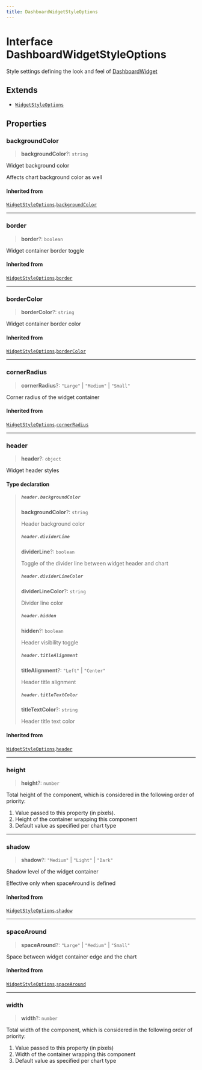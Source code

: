 ```yaml
---
title: DashboardWidgetStyleOptions
---
```


# Interface DashboardWidgetStyleOptions

Style settings defining the look and feel of [DashboardWidget](../functions/function.DashboardWidget.md)

## Extends

- [`WidgetStyleOptions`](interface.WidgetStyleOptions.md)

## Properties

### backgroundColor

> **backgroundColor**?: `string`

Widget background color

Affects chart background color as well

#### Inherited from

[`WidgetStyleOptions`](interface.WidgetStyleOptions.md).[`backgroundColor`](interface.WidgetStyleOptions.md#backgroundcolor)

***

### border

> **border**?: `boolean`

Widget container border toggle

#### Inherited from

[`WidgetStyleOptions`](interface.WidgetStyleOptions.md).[`border`](interface.WidgetStyleOptions.md#border)

***

### borderColor

> **borderColor**?: `string`

Widget container border color

#### Inherited from

[`WidgetStyleOptions`](interface.WidgetStyleOptions.md).[`borderColor`](interface.WidgetStyleOptions.md#bordercolor)

***

### cornerRadius

> **cornerRadius**?: `"Large"` \| `"Medium"` \| `"Small"`

Corner radius of the widget container

#### Inherited from

[`WidgetStyleOptions`](interface.WidgetStyleOptions.md).[`cornerRadius`](interface.WidgetStyleOptions.md#cornerradius)

***

### header

> **header**?: `object`

Widget header styles

#### Type declaration

> ##### `header.backgroundColor`
>
> **backgroundColor**?: `string`
>
> Header background color
>
> ##### `header.dividerLine`
>
> **dividerLine**?: `boolean`
>
> Toggle of the divider line between widget header and chart
>
> ##### `header.dividerLineColor`
>
> **dividerLineColor**?: `string`
>
> Divider line color
>
> ##### `header.hidden`
>
> **hidden**?: `boolean`
>
> Header visibility toggle
>
> ##### `header.titleAlignment`
>
> **titleAlignment**?: `"Left"` \| `"Center"`
>
> Header title alignment
>
> ##### `header.titleTextColor`
>
> **titleTextColor**?: `string`
>
> Header title text color
>
>

#### Inherited from

[`WidgetStyleOptions`](interface.WidgetStyleOptions.md).[`header`](interface.WidgetStyleOptions.md#header)

***

### height

> **height**?: `number`

Total height of the component, which is considered in the following order of priority:

1. Value passed to this property (in pixels).
2. Height of the container wrapping this component
3. Default value as specified per chart type

***

### shadow

> **shadow**?: `"Medium"` \| `"Light"` \| `"Dark"`

Shadow level of the widget container

Effective only when spaceAround is defined

#### Inherited from

[`WidgetStyleOptions`](interface.WidgetStyleOptions.md).[`shadow`](interface.WidgetStyleOptions.md#shadow)

***

### spaceAround

> **spaceAround**?: `"Large"` \| `"Medium"` \| `"Small"`

Space between widget container edge and the chart

#### Inherited from

[`WidgetStyleOptions`](interface.WidgetStyleOptions.md).[`spaceAround`](interface.WidgetStyleOptions.md#spacearound)

***

### width

> **width**?: `number`

Total width of the component, which is considered in the following order of priority:

1. Value passed to this property (in pixels)
2. Width of the container wrapping this component
3. Default value as specified per chart type

